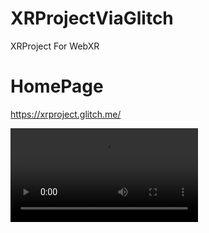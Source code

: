 # XRProjectViaGlitch
XRProject For WebXR

# HomePage
https://xrproject.glitch.me/

<div>
<video src='https://user-images.githubusercontent.com/14960947/182166165-d9040032-6e69-4542-a721-9ffcabf91ec4.mov' controls autoplay loop></video>
</div>

